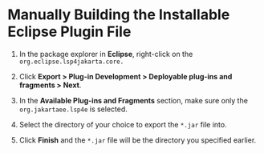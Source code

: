 # Manually Building the Installable Eclipse Plugin File  

1. In the package explorer in **Eclipse**, right-click on the `org.eclipse.lsp4jakarta.core.`

2. Click **Export > Plug-in Development > Deployable plug-ins and fragments > Next**. 

3. In the **Available Plug-ins and Fragments** section, make sure only the `org.jakartaee.lsp4e` is selected. 

4. Select the directory of your choice to export the `*.jar` file into. 

5. Click **Finish** and the `*.jar` file will be the directory you specified earlier.

